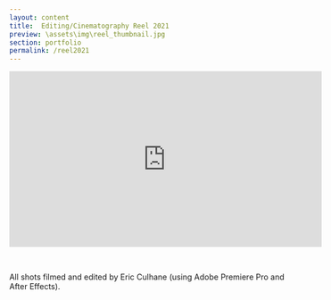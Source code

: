 ```yaml
---
layout: content
title:  Editing/Cinematography Reel 2021
preview: \assets\img\reel_thumbnail.jpg
section: portfolio
permalink: /reel2021
---
```


<!-- <div style="padding:56.31% 0 0 0;position:relative;"><iframe src="https://player.vimeo.com/video/326200777" style="position:absolute;top:0;left:0;width:100%;height:100%;" frameborder="0" allow="autoplay; fullscreen" allowfullscreen></iframe></div><script src="https://player.vimeo.com/api/player.js"></script> -->

<!-- <img src="assets\img\CybermimeticsPoster.jpg" alt="Event Poster"> -->

<p align="center"><iframe width="560" height="315" src="https://www.youtube.com/embed/re79-aysA6s" title="YouTube video player" frameborder="0" allow="accelerometer; autoplay; clipboard-write; encrypted-media; gyroscope; picture-in-picture" allowfullscreen></iframe></p>

<br>

All shots filmed and edited by Eric Culhane (using Adobe Premiere Pro and After Effects). 
<!-- Shots from Svab, Dear Mom, piano piano piano, Kline Academy promotion, syntheric, corporeal mime lessons -->
<!-- Cameras used: Canon C100, Panasonic G85, Panasonic FZ2500, 16mm.
Edited using Adobe Premiere Pro and After Effects. -->





